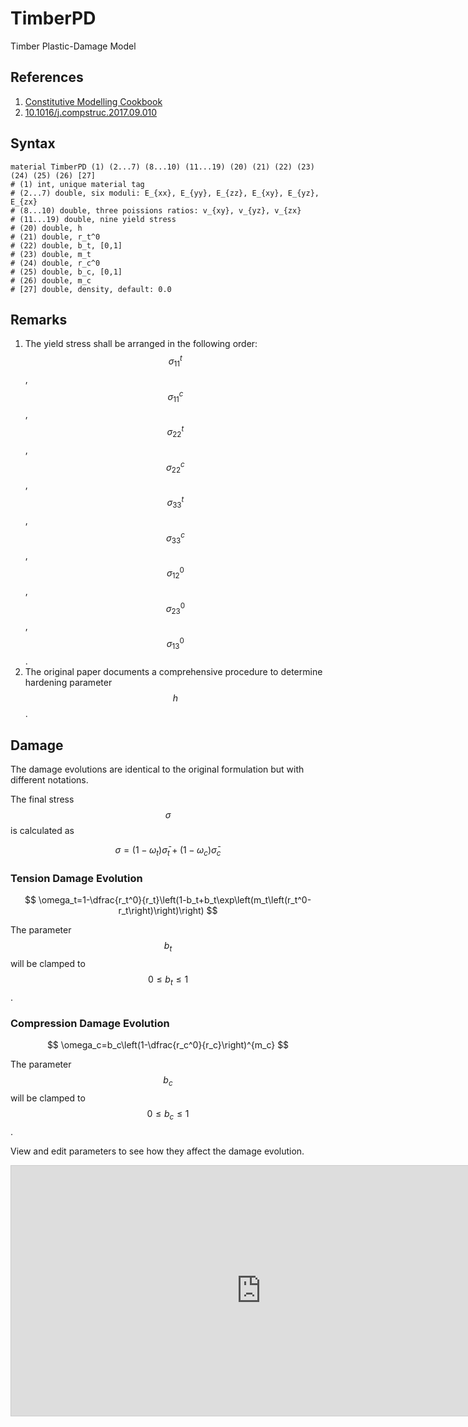 # TimberPD

Timber Plastic-Damage Model

## References

1. [Constitutive Modelling Cookbook](https://github.com/TLCFEM/constitutive-modelling-cookbook/releases/download/latest/COOKBOOK.pdf)
2. [10.1016/j.compstruc.2017.09.010](https://doi.org/10.1016/j.compstruc.2017.09.010)

## Syntax

```
material TimberPD (1) (2...7) (8...10) (11...19) (20) (21) (22) (23) (24) (25) (26) [27]
# (1) int, unique material tag
# (2...7) double, six moduli: E_{xx}, E_{yy}, E_{zz}, E_{xy}, E_{yz}, E_{zx}
# (8...10) double, three poissions ratios: v_{xy}, v_{yz}, v_{zx}
# (11...19) double, nine yield stress
# (20) double, h
# (21) double, r_t^0
# (22) double, b_t, [0,1]
# (23) double, m_t
# (24) double, r_c^0
# (25) double, b_c, [0,1]
# (26) double, m_c
# [27] double, density, default: 0.0
```

## Remarks

1. The yield stress shall be arranged in the following order: $$\sigma_{11}^t$$, $$\sigma_{11}^c$$, $$\sigma_{22}^t$$,
    $$\sigma_{22}^c$$, $$\sigma_{33}^t$$, $$\sigma_{33}^c$$, $$\sigma_{12}^0$$, $$\sigma_{23}^0$$, $$\sigma_{13}^0$$.
2. The original paper documents a comprehensive procedure to determine hardening parameter $$h$$.

## Damage

The damage evolutions are identical to the original formulation but with different notations.

The final stress $$\sigma$$ is calculated as

$$
\sigma=\left(1-\omega_t\right)\bar{\sigma}_t+\left(1-\omega_c\right)\bar{\sigma}_c
$$

### Tension Damage Evolution

$$
\omega_t=1-\dfrac{r_t^0}{r_t}\left(1-b_t+b_t\exp\left(m_t\left(r_t^0-r_t\right)\right)\right)
$$

The parameter $$b_t$$ will be clamped to $$0\leq{}b_t\leq1$$.

### Compression Damage Evolution

$$
\omega_c=b_c\left(1-\dfrac{r_c^0}{r_c}\right)^{m_c}
$$

The parameter $$b_c$$ will be clamped to $$0\leq{}b_c\leq1$$.

View and edit parameters to see how they affect the damage evolution.

<p style="text-align:center"><iframe src="https://www.desmos.com/calculator/erkilecav8?embed" width="800" height="400" style="border: 1px solid #ccc" frameborder=0></iframe></p>

